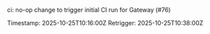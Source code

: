 ci: no-op change to trigger initial CI run for Gateway (#76)

Timestamp: 2025-10-25T10:16:00Z
Retrigger: 2025-10-25T10:38:00Z
